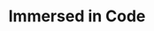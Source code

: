 ---
slug: immersed-in-code
type: event
event_type: Concert
title: Immersed in Code
venue: Pieter Baan Centrum
date_time: 'Friday, April 21st, Pre-Show 19:30 / Show: 20:00'
schedule:
    -   time: t19:30
        item: $p5live-cocoding
    -   time: t20:00
        item: $waves-and-what-lies-within
    -   time: t20:15
        item: $___
    -   time: t20:45
        item: $the-neocowgirl-manifesto
    -   time: t21:05
        item: $conversational-learning
    -   time: t21:25
        item: $crash-landing
    -   time: t21:45
        item: $autoconstruccion
    -   time: t22:15
        item: $rumble-machines
    -   time: t22:45
        item: $qbrnthss-hybrid-set
        visuals: $grain-by-grain
    -   time: t23:15
        item: Headroom
        hidden: True
    -   time: t23:30
        item: End
---